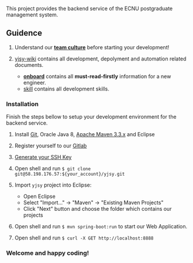 This project provides the backend service of the ECNU postgraduate management system.

## Guidence

1. Understand our **[team culture][4]** before starting your development!

2. [yjsy-wiki][1] contains all development, depolyment and automation related documents.
    + **[onboard][2]** contains all **must-read-firstly** information for a new engineer.
    + [skill][3] contains all development skills.  


### Installation

Finish the steps bellow to setup your development environment for the backend service.

1. Install [Git][5], Oracle Java 8, [Apache Maven 3.3.x][6] and Eclipse

2. Register yourself to our [Gitlab][7]

3. [Generate your SSH Key][8]

4. Open shell and run `$ git clone git@58.198.176.57:${your_account}/yjsy.git`

5. Import `yjsy` project into Eclipse:
    + Open Eclipse
    + Select "Import..." -> "Maven" -> "Existing Maven Projects"
    + Click "Next" button and choose the folder which contains our projects
    
6. Open shell and run `$ mvn spring-boot:run` to start our Web Application.

7. Open shell and run `$ curl -X GET http://localhost:8888`

[1]: http://58.198.176.57/xulinhao/yjsy-wiki
[2]: http://58.198.176.57/xulinhao/yjsy-wiki/tree/master/onboard
[3]: http://58.198.176.57/xulinhao/yjsy-wiki/tree/master/skill
[4]: http://58.198.176.57/xulinhao/yjsy-wiki/tree/master/onboard/culture.md
[5]: https://git-scm.com/downloads
[6]: https://maven.apache.org/install.html
[7]: http://58.198.176.57
[8]: http://guides.beanstalkapp.com/version-control/git-on-windows.html


### Welcome and happy coding!

